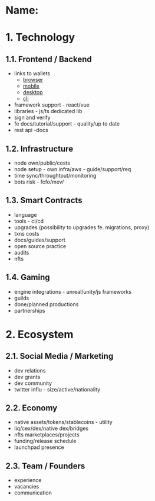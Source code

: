 Name: 
===

# 1. Technology
## 1.1.  Frontend / Backend

- links to wallets
	-   [browser](PASTE_LINK_HERE)
	-   [mobile](PASTE_LINK_HERE)
	-   [desktop](PASTE_LINK_HERE)
	-   [cli](PASTE_LINK_HERE)
-   framework support - react/vue
-   libraries - js/ts dedicated lib
-   sign and verify
-   fe docs/tutorial/support - quality/up to date
-   rest api -docs

## 1.2.  Infrastructure
-   node own/public/costs
-   node setup - own infra/aws - guide/support/req
-   time sync/throughtput/monitoring
-   bots risk - fcfo/mev/
  
## 1.3.  Smart Contracts
-   language
-   tools - ci/cd
-   upgrades (possibility to upgrades fe. migrations, proxy)
-   txns costs
-   docs/guides/support
-   open source practice
-   audits
-   nfts

## 1.4. Gaming
-   engine integrations - unreal/unity/js frameworks
-   guilds
-   done/planned productions
-   partnerships

# 2. Ecosystem
## 2.1.  Social Media / Marketing
-   dev relations
-   dev grants
-   dev community
-   twitter influ - size/active/nationality
  
## 2.2. Economy
-   native assets/tokens/stablecoins - utility
-   liq/cex/dex/native dex/bridges
-   nfts marketplaces/projects
-   funding/release schedule
-   launchpad presence

## 2.3. Team / Founders
- experience
- vacancies
- communication
